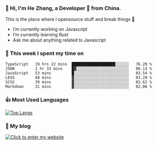### 👋 Hi, I'm He Zhang, a Developer 🚀 from China.

This is the place where I opensource stuff and break things :rofl:

- I’m currently working on Javascript
- I’m currently learning Rust
- Ask me about anything related to Javascript

### 💪 This week I spent my time on 
<!--START_SECTION:waka-->

```text
TypeScript   19 hrs 22 mins  ███████████████████░░░░░░   76.20 %
JSON         1 hr 33 mins    █▓░░░░░░░░░░░░░░░░░░░░░░░   06.13 %
JavaScript   53 mins         █░░░░░░░░░░░░░░░░░░░░░░░░   03.54 %
LESS         48 mins         ▓░░░░░░░░░░░░░░░░░░░░░░░░   03.20 %
SCSS         39 mins         ▓░░░░░░░░░░░░░░░░░░░░░░░░   02.62 %
Markdown     31 mins         ▓░░░░░░░░░░░░░░░░░░░░░░░░   02.06 %
```

<!--END_SECTION:waka-->

### 👍 Most Used Languages
[![Top Langs](https://github-readme-stats.vercel.app/api/top-langs/?username=zhanghecool&layout=compact)](https://zhanghe.cool)

### 🌈 My blog 
[![Click to enter my website](https://cdn.jsdelivr.net/gh/zhanghecool/assets/images/gif/zhanghecools.gif)](https://zhanghe.cool)
